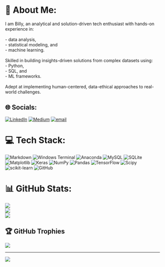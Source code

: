 # 💫 About Me:
I am Billy, an analytical and solution-driven tech enthusiast with hands-on experience in: <br><br>- data analysis,<br>- statistical modeling, and<br>- machine learning.<br><br>Skilled in building insights-driven solutions from complex datasets using: <br>- Python,<br>- SQL, and<br>- ML frameworks.<br><br>Adept at implementing human-centered, data-ethical approaches to real-world challenges. 


## 🌐 Socials:
[![LinkedIn](https://img.shields.io/badge/LinkedIn-%230077B5.svg?logo=linkedin&logoColor=white)](www.linkedin.com/in/billysambasi) [![Medium](https://img.shields.io/badge/Medium-12100E?logo=medium&logoColor=white)](https://medium.com/@billy_sambasi) [![email](https://img.shields.io/badge/Email-D14836?logo=gmail&logoColor=white)](mailto:bnsambasi@gmail.com) 

# 💻 Tech Stack:
![Markdown](https://img.shields.io/badge/markdown-%23000000.svg?style=for-the-badge&logo=markdown&logoColor=white) ![Windows Terminal](https://img.shields.io/badge/Windows%20Terminal-%234D4D4D.svg?style=for-the-badge&logo=windows-terminal&logoColor=white) ![Anaconda](https://img.shields.io/badge/Anaconda-%2344A833.svg?style=for-the-badge&logo=anaconda&logoColor=white) ![MySQL](https://img.shields.io/badge/mysql-4479A1.svg?style=for-the-badge&logo=mysql&logoColor=white) ![SQLite](https://img.shields.io/badge/sqlite-%2307405e.svg?style=for-the-badge&logo=sqlite&logoColor=white) ![Matplotlib](https://img.shields.io/badge/Matplotlib-%23ffffff.svg?style=for-the-badge&logo=Matplotlib&logoColor=black) ![Keras](https://img.shields.io/badge/Keras-%23D00000.svg?style=for-the-badge&logo=Keras&logoColor=white) ![NumPy](https://img.shields.io/badge/numpy-%23013243.svg?style=for-the-badge&logo=numpy&logoColor=white) ![Pandas](https://img.shields.io/badge/pandas-%23150458.svg?style=for-the-badge&logo=pandas&logoColor=white) ![TensorFlow](https://img.shields.io/badge/TensorFlow-%23FF6F00.svg?style=for-the-badge&logo=TensorFlow&logoColor=white) ![Scipy](https://img.shields.io/badge/SciPy-%230C55A5.svg?style=for-the-badge&logo=scipy&logoColor=%white) ![scikit-learn](https://img.shields.io/badge/scikit--learn-%23F7931E.svg?style=for-the-badge&logo=scikit-learn&logoColor=white) ![GitHub](https://img.shields.io/badge/github-%23121011.svg?style=for-the-badge&logo=github&logoColor=white)
# 📊 GitHub Stats:
![](https://github-readme-stats.vercel.app/api?username=billysambasi&theme=dark&hide_border=false&include_all_commits=true&count_private=false)<br/>
![](https://nirzak-streak-stats.vercel.app/?user=billysambasi&theme=dark&hide_border=false)<br/>
![](https://github-readme-stats.vercel.app/api/top-langs/?username=billysambasi&theme=dark&hide_border=false&include_all_commits=true&count_private=false&layout=compact)

## 🏆 GitHub Trophies
![](https://github-profile-trophy.vercel.app/?username=billysambasi&theme=radical&no-frame=false&no-bg=true&margin-w=4)

---
[![](https://visitcount.itsvg.in/api?id=billysambasi&icon=0&color=0)](https://visitcount.itsvg.in)

<!-- Proudly created with GPRM ( https://gprm.itsvg.in ) -->
